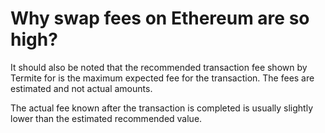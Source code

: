 # Why swap fees on Ethereum are so high?

It should also be noted that the recommended transaction fee shown by Termite for is the maximum expected fee for the transaction. The fees are estimated and not actual amounts.

The actual fee known after the transaction is completed is usually slightly lower than the estimated recommended value.

